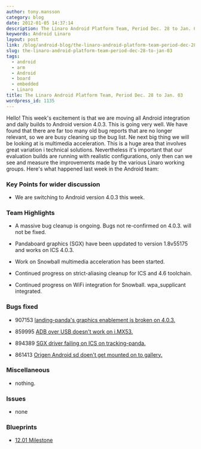 ```yaml
---
author: tony.mansson
category: blog
date: 2012-01-05 14:37:14
description: The Linaro Android Platform Team, Period Dec. 28 to Jan. 03
keywords: Android Linaro
layout: post
link: /blog/android-blog/the-linaro-android-platform-team-period-dec-28-to-jan-03/
slug: the-linaro-android-platform-team-period-dec-28-to-jan-03
tags:
  - android
  - arm
  - Android
  - board
  - embedded
  - Linaro
title: The Linaro Android Platform Team, Period Dec. 28 to Jan. 03
wordpress_id: 1135
---
```


Hello!
This week's excitement is that we are moving all Android integration and daily builds to Android version 4.0.3. This is going very well. We have found that there are far too many old bug reports that are no longer relevant, so we are busy cleaning up the bug list. Ne next big thing we will be looking at is multimedia acceleration. This is a huge area that involves great variation i technical solutions. Nevertheless it's important that our evaluation builds are running with realistic configurations, only then can we see and measure the improvements made by the various Linaro working groups. Here's what happened last week in the Android team:

### Key Points for wider discussion

- We are switching to Android version 4.0.3 this week.

### Team Highlights

- A massive bug cleanup is ongoing. Bugs not re-confirmed on 4.0.3. will not be fixed.

- Pandaboard graphics (SGX) have been uppdated to version 1.8v55175 and works on ICS 4.0.3.

- Work on Snowball multimedia acceleration has been started.

- Continued progress on strict-aliasing cleanup for ICS and 4.6 toolchain.

- Continued progress on WiFi integration for Snowball. wpa_supplicant integrated.

### Bugs fixed

- 907153 [ landing-panda's graphics enablement is broken on 4.0.3.](https://bugs.launchpad.net/linaro-android/+bug/907153)

- 859995 [ ADB over USB doesn't work on i.MX53.](https://bugs.launchpad.net/linaro-android/+bug/859995)

- 894389 [ SGX driver failing on ICS on tracking-panda.](https://bugs.launchpad.net/linaro-android/+bug/894389)

- 861413 [ Origen Android sd doen't get mounted on to gallery.](https://bugs.launchpad.net/linaro-android/+bug/861413)

### Miscellaneous

- nothing.

### Issues

- none

### Blueprints

- [12.01 Milestone](https://launchpad.net/linaro-android/+milestone/12.01)
